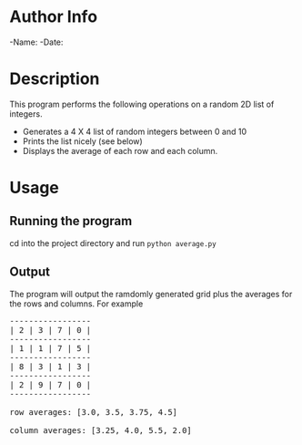 Author Info
===========

-Name:
-Date:

Description
===========
This program performs the following operations on a random 2D list of integers.

- Generates a 4 X 4 list of random integers between 0 and 10
- Prints the list nicely (see below)
- Displays the average of each row and each column.

Usage
=====

Running the program
-------------------
cd into the project directory and run `python average.py`

Output
------
The program will output the ramdomly generated grid plus the averages for the rows and columns. For example
<pre>
-----------------
| 2 | 3 | 7 | 0 |
-----------------
| 1 | 1 | 7 | 5 |
-----------------
| 8 | 3 | 1 | 3 |
-----------------
| 2 | 9 | 7 | 0 |
-----------------

row averages: [3.0, 3.5, 3.75, 4.5]

column averages: [3.25, 4.0, 5.5, 2.0]
</pre>
